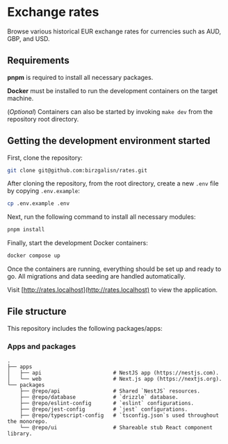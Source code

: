 # Exchange rates

Browse various historical EUR exchange rates for currencies such as AUD, GBP, and USD.

## Requirements

**pnpm** is required to install all necessary packages.

**Docker** must be installed to run the development containers on the target machine.

(_Optional_) Containers can also be started by invoking `make dev` from the repository root directory.

## Getting the development environment started

First, clone the repository:

```bash
git clone git@github.com:birzgalisn/rates.git
```

After cloning the repository, from the root directory, create a new `.env` file by copying `.env.example`:

```bash
cp .env.example .env
```

Next, run the following command to install all necessary modules:

```bash
pnpm install
```

Finally, start the development Docker containers:

```bash
docker compose up
```

Once the containers are running, everything should be set up and ready to go. All migrations and data seeding are handled automatically.

Visit [http://rates.localhost](http://rates.localhost) to view the application.

## File structure

This repository includes the following packages/apps:

### Apps and packages

    .
    ├── apps
    │   ├── api                       # NestJS app (https://nestjs.com).
    │   └── web                       # Next.js app (https://nextjs.org).
    └── packages
        ├── @repo/api                 # Shared `NestJS` resources.
        ├── @repo/database            # `drizzle` database.
        ├── @repo/eslint-config       # `eslint` configurations.
        ├── @repo/jest-config         # `jest` configurations.
        ├── @repo/typescript-config   # `tsconfig.json`s used throughout the monorepo.
        └── @repo/ui                  # Shareable stub React component library.
